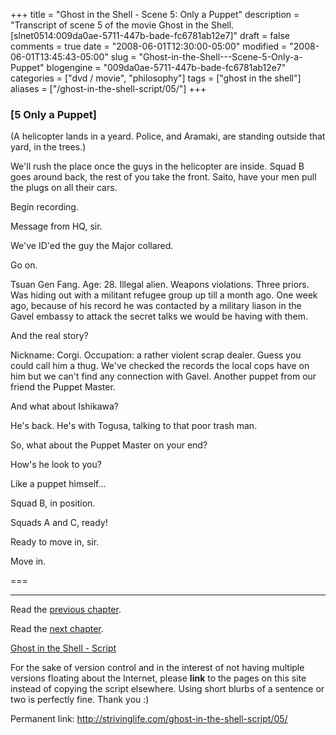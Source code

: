 +++
title = "Ghost in the Shell - Scene 5: Only a Puppet"
description = "Transcript of scene 5 of the movie Ghost in the Shell. [slnet0514:009da0ae-5711-447b-bade-fc6781ab12e7]"
draft = false
comments = true
date = "2008-06-01T12:30:00-05:00"
modified = "2008-06-01T13:45:43-05:00"
slug = "Ghost-in-the-Shell---Scene-5-Only-a-Puppet"
blogengine = "009da0ae-5711-447b-bade-fc6781ab12e7"
categories = ["dvd / movie", "philosophy"]
tags = ["ghost in the shell"]
aliases = ["/ghost-in-the-shell-script/05/"]
+++

<h3>[5 Only a Puppet]</h3>
<p>
(A helicopter lands in a yeard. Police, and Aramaki, are standing outside that yard, in the trees.) 
</p>
<p>
We&#39;ll rush the place once the guys in the helicopter are inside. Squad B goes around back, the rest of you take the front. Saito, have your men pull the plugs on all their cars. 
</p>
<p>
Begin recording. 
</p>
<p>
Message from HQ, sir. 
</p>
<p>
We&#39;ve ID&#39;ed the guy the Major collared. 
</p>
<p>
Go on. 
</p>
<p>
Tsuan Gen Fang. Age: 28. Illegal alien. Weapons violations. Three priors. Was hiding out with a militant refugee group up till a month ago. One week ago, because of his record he was contacted by a military liason in the Gavel embassy to attack the secret talks we would be having with them. 
</p>
<p>
And the real story? 
</p>
<p>
Nickname: Corgi. Occupation: a rather violent scrap dealer. Guess you could call him a thug. We&#39;ve checked the records the local cops have on him but we can&#39;t find any connection with Gavel. Another puppet from our friend the Puppet Master. 
</p>
<p>
And what about Ishikawa? 
</p>
<p>
He&#39;s back. He&#39;s with Togusa, talking to that poor trash man. 
</p>
<p>
So, what about the Puppet Master on your end? 
</p>
<p>
How&#39;s he look to you? 
</p>
<p>
Like a puppet himself... 
</p>
<p>
Squad B, in position. 
</p>
<p>
Squads A and C, ready! 
</p>
<p>
Ready to move in, sir. 
</p>
<p>
Move in. 
</p>
<p>
=== 
</p>
<hr />
<p>
Read the <a href="/ghost-in-the-shell-script/04/">previous chapter</a>. 
</p>
<p>
Read the <a href="/ghost-in-the-shell-script/06/">next chapter</a>. 
</p>
<p>
<a href="/ghost-in-the-shell-script/">Ghost in the Shell - Script</a> 
</p>
<div class="tip">
<p>
For the sake of version control and in the interest of not having multiple versions floating about the Internet, please <strong>link</strong> to the pages on this site instead of copying the script elsewhere. Using short blurbs of a sentence or two is perfectly fine. Thank you :) 
</p>
<p>
Permanent link: <a href="/ghost-in-the-shell-script/05/">http://strivinglife.com/ghost-in-the-shell-script/05/</a> 
</p>
</div>

